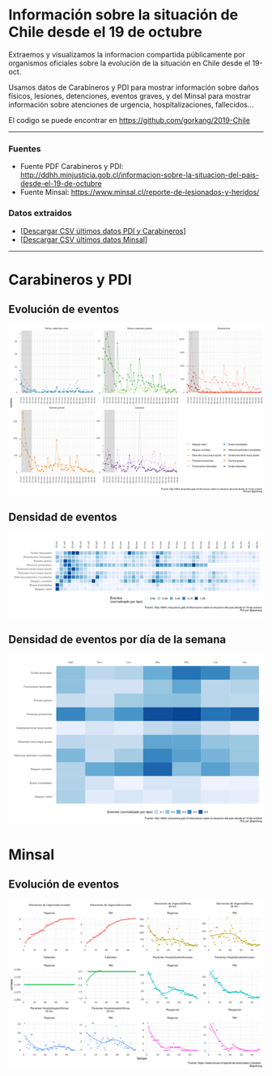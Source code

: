 # Información sobre la situación de Chile desde el 19 de octubre

Extraemos y visualizamos la informacion compartida públicamente por organismos oficiales sobre la evolución de la situación en Chile desde el 19-oct. 

Usamos datos de Carabineros y PDI para mostrar información sobre daños físicos, lesiones, detenciones, eventos graves, y del Minsal para mostrar información sobre atenciones de urgencia, hospitalizaciones, fallecidos...

El codigo se puede encontrar en https://github.com/gorkang/2019-Chile

---  

### Fuentes

* Fuente PDF Carabineros y PDI: http://ddhh.minjusticia.gob.cl/informacion-sobre-la-situacion-del-pais-desde-el-19-de-octubre  
* Fuente Minsal: https://www.minsal.cl/reporte-de-lesionados-y-heridos/


### Datos extraidos 

* [[Descargar CSV últimos datos PDI y Carabineros](outputs/data/LAST_raw_data.csv)]
* [[Descargar CSV últimos datos Minsal](outputs/data/LAST_raw_data_minsal.csv)]

---  

# Carabineros y PDI

## Evolución de eventos

[![](outputs/plot/LAST_plot_grouped.png)](outputs/plot/LAST_plot_grouped.png)


## Densidad de eventos

[![](outputs/plot/LAST_plot_global_heatmap.png)](outputs/plot/LAST_plot_global_heatmap.png)


## Densidad de eventos por día de la semana
 
[![](outputs/plot/LAST_plot_heatmap.png)](outputs/plot/LAST_plot_heatmap.png)


# Minsal

## Evolución de eventos

[![](outputs/plot/LAST_plot_minsal.png)](outputs/plot/LAST_plot_minsal.png)

